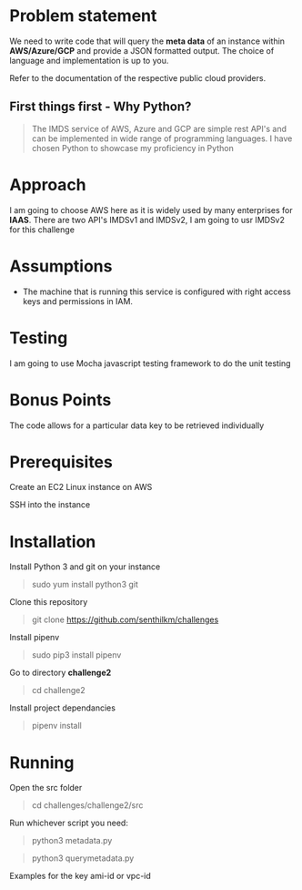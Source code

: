 # Problem statement

  

We need to write code that will query the **meta data** of an instance within **AWS/Azure/GCP** and provide a JSON formatted output. The choice of language and implementation is up to you.

  

Refer to the documentation of the respective public cloud providers.

  

## First things first - Why Python?

  

>The IMDS service of AWS, Azure and GCP are simple rest API's and can be implemented in wide range of programming languages. I have chosen Python to showcase my proficiency in Python

  

# Approach

  

I am going to choose AWS here as it is widely used by many enterprises for **IAAS**. There are two API's IMDSv1 and IMDSv2, I am going to usr IMDSv2 for this challenge

  
  

# Assumptions

  

- The machine that is running this service is configured with right access keys and permissions in IAM.

  

# Testing

  

I am going to use Mocha javascript testing framework to do the unit testing

  

# Bonus Points

The code allows for a particular data key to be retrieved individually

  

# Prerequisites

  

Create an EC2 Linux instance on AWS

SSH into the instance

  

# Installation

  

Install Python 3 and git on your instance

>sudo yum install python3 git

Clone this repository

>git clone https://github.com/senthilkm/challenges


Install pipenv

>sudo pip3 install pipenv

Go to directory **challenge2**

>cd challenge2

Install project dependancies

>pipenv install

  

# Running

  

Open the src folder

>cd challenges/challenge2/src

Run whichever script you need:

>python3 metadata.py

>python3 querymetadata.py

  

Examples for the key ami-id or vpc-id
